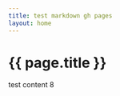```yaml
---
title: test markdown gh pages
layout: home
---
```



<h1>{{ page.title }}</h1>

<div id="test">
</div>
<script>
  document.getElementById("test").innerHTML = "{{ site.cupcakes }}";
</script>

test content 8
